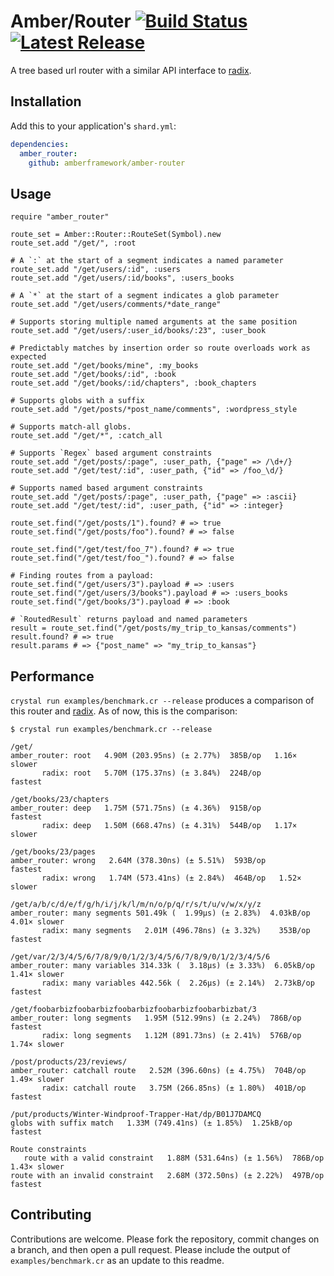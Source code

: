 # Amber/Router [![Build Status](https://travis-ci.org/amberframework/amber-router.svg?branch=master)](https://travis-ci.org/amberframework/amber-router) [![Latest Release](https://img.shields.io/github/release/amberframework/amber-router.svg)](https://github.com/amberframework/amber-router/releases)

A tree based url router with a similar API interface to [radix](https://github.com/luislavena/radix).

## Installation

Add this to your application's `shard.yml`:

```yaml
dependencies:
  amber_router:
    github: amberframework/amber-router
```

## Usage

```crystal
require "amber_router"

route_set = Amber::Router::RouteSet(Symbol).new
route_set.add "/get/", :root

# A `:` at the start of a segment indicates a named parameter
route_set.add "/get/users/:id", :users
route_set.add "/get/users/:id/books", :users_books

# A `*` at the start of a segment indicates a glob parameter
route_set.add "/get/users/comments/*date_range"

# Supports storing multiple named arguments at the same position
route_set.add "/get/users/:user_id/books/:23", :user_book

# Predictably matches by insertion order so route overloads work as expected
route_set.add "/get/books/mine", :my_books
route_set.add "/get/books/:id", :book
route_set.add "/get/books/:id/chapters", :book_chapters

# Supports globs with a suffix
route_set.add "/get/posts/*post_name/comments", :wordpress_style

# Supports match-all globs.
route_set.add "/get/*", :catch_all

# Supports `Regex` based argument constraints
route_set.add "/get/posts/:page", :user_path, {"page" => /\d+/}
route_set.add "/get/test/:id", :user_path, {"id" => /foo_\d/}

# Supports named based argument constraints
route_set.add "/get/posts/:page", :user_path, {"page" => :ascii}
route_set.add "/get/test/:id", :user_path, {"id" => :integer}

route_set.find("/get/posts/1").found? # => true
route_set.find("/get/posts/foo").found? # => false

route_set.find("/get/test/foo_7").found? # => true
route_set.find("/get/test/foo_").found? # => false

# Finding routes from a payload:
route_set.find("/get/users/3").payload # => :users
route_set.find("/get/users/3/books").payload # => :users_books
route_set.find("/get/books/3").payload # => :book

# `RoutedResult` returns payload and named parameters
result = route_set.find("/get/posts/my_trip_to_kansas/comments")
result.found? # => true
result.params # => {"post_name" => "my_trip_to_kansas"}
```

## Performance

`crystal run examples/benchmark.cr --release` produces a comparison of this router and [radix](https://github.com/luislavena/radix). As of now, this is the comparison:

```text
$ crystal run examples/benchmark.cr --release

/get/
amber_router: root   4.90M (203.95ns) (± 2.77%)  385B/op   1.16× slower
       radix: root   5.70M (175.37ns) (± 3.84%)  224B/op        fastest

/get/books/23/chapters
amber_router: deep   1.75M (571.75ns) (± 4.36%)  915B/op        fastest
       radix: deep   1.50M (668.47ns) (± 4.31%)  544B/op   1.17× slower

/get/books/23/pages
amber_router: wrong   2.64M (378.30ns) (± 5.51%)  593B/op        fastest
       radix: wrong   1.74M (573.41ns) (± 2.84%)  464B/op   1.52× slower

/get/a/b/c/d/e/f/g/h/i/j/k/l/m/n/o/p/q/r/s/t/u/v/w/x/y/z
amber_router: many segments 501.49k (  1.99µs) (± 2.83%)  4.03kB/op   4.01× slower
       radix: many segments   2.01M (496.78ns) (± 3.32%)    353B/op        fastest

/get/var/2/3/4/5/6/7/8/9/0/1/2/3/4/5/6/7/8/9/0/1/2/3/4/5/6
amber_router: many variables 314.33k (  3.18µs) (± 3.33%)  6.05kB/op   1.41× slower
       radix: many variables 442.56k (  2.26µs) (± 2.14%)  2.73kB/op        fastest

/get/foobarbizfoobarbizfoobarbizfoobarbizfoobarbizbat/3
amber_router: long segments   1.95M (512.99ns) (± 2.24%)  786B/op        fastest
       radix: long segments   1.12M (891.73ns) (± 2.41%)  576B/op   1.74× slower

/post/products/23/reviews/
amber_router: catchall route   2.52M (396.60ns) (± 4.75%)  704B/op   1.49× slower
       radix: catchall route   3.75M (266.85ns) (± 1.80%)  401B/op        fastest

/put/products/Winter-Windproof-Trapper-Hat/dp/B01J7DAMCQ
globs with suffix match   1.33M (749.41ns) (± 1.85%)  1.25kB/op  fastest

Route constraints
   route with a valid constraint   1.88M (531.64ns) (± 1.56%)  786B/op   1.43× slower
route with an invalid constraint   2.68M (372.50ns) (± 2.22%)  497B/op        fastest
```

## Contributing

Contributions are welcome. Please fork the repository, commit changes on a branch, and then open a pull request. Please include the output of `examples/benchmark.cr` as an update to this readme.
